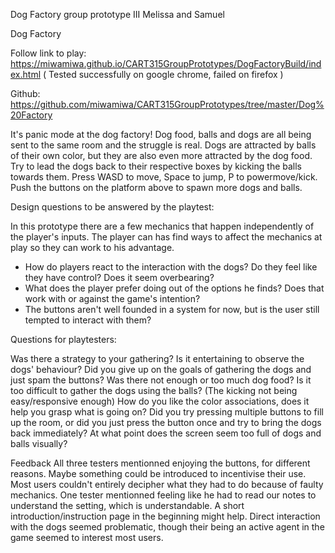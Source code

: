 Dog Factory
group prototype III
Melissa and Samuel


Dog Factory

Follow link to play:
https://miwamiwa.github.io/CART315GroupPrototypes/DogFactoryBuild/index.html
( Tested successfully on google chrome, failed on firefox )

Github:
https://github.com/miwamiwa/CART315GroupPrototypes/tree/master/Dog%20Factory

It's panic mode at the dog factory! Dog food, balls and dogs are all being sent to the same room and the struggle is real. Dogs are attracted by balls of their own color, but they are also even more attracted by the dog food. Try to lead the dogs back to their respective boxes by kicking the balls towards them.
Press WASD to move, Space to jump, P to powermove/kick.
Push the buttons on the platform above to spawn more dogs and balls.

Design questions to be answered by the playtest: 

In this prototype there are a few mechanics that happen independently of the player's inputs. The player can has find ways to affect the mechanics at play so they can work to his advantage. 
- How do players react to the interaction with the dogs? Do they feel like they have control? Does it seem overbearing?
- What does the player prefer doing out of the options he finds? Does that work with or against the game's intention?
- The buttons aren't well founded in a system for now, but is the user still tempted to interact with them?

Questions for playtesters:

Was there a strategy to your gathering?
Is it entertaining to observe the dogs' behaviour?
Did you give up on the goals of gathering the dogs and just spam the buttons?
Was there not enough or too much dog food?
Is it too difficult to gather the dogs using the balls? (The kicking not being easy/responsive enough)
How do you like the color associations, does it help you grasp what is going on?
Did you try pressing multiple buttons to fill up the room, or did you just press the button once and try to bring the dogs back immediately?
At what point does the screen seem too full of dogs and balls visually?

Feedback
All three testers mentionned enjoying the buttons, for different reasons. Maybe something could be introduced to incentivise their use. 
Most users couldn't entirely decipher what they had to do because of faulty mechanics. One tester mentionned feeling like he had to read our notes to understand the setting, which is understandable. A short introduction/instruction page in the beginning might help.
Direct interaction with the dogs seemed problematic, though their being an active agent in the game seemed to interest most users. 
